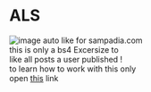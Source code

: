 # ALS
![image](https://github.com/hmiddot/ALS/assets/122253551/65e83c9b-e4b8-4602-bb58-15256df96d80)
auto like for sampadia.com<br>
this is only a bs4 Excersize to<br>
like all posts a user published !<br>
to learn how to work with this only <br>
open <a href="https://sampadia.com/forum/threads/115778/">this</a> link
